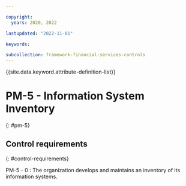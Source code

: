 ```yaml
---

copyright:
  years: 2020, 2022

lastupdated: "2022-11-01"

keywords:

subcollection: framework-financial-services-controls
---
```


{{site.data.keyword.attribute-definition-list}}

               
# PM-5 - Information System Inventory
{: #pm-5}

## Control requirements
{: #control-requirements}

PM-5 - 0
    : The organization develops and maintains an inventory of its information systems.





